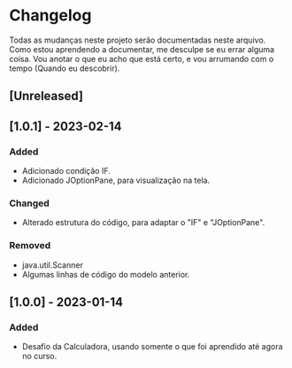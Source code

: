 # Changelog

Todas as mudanças ​​neste projeto serão documentadas neste arquivo.
Como estou aprendendo a documentar, me desculpe se eu errar alguma coisa.
Vou anotar o que eu acho que está certo, e vou arrumando com o tempo (Quando eu descobrir).

## [Unreleased]

## [1.0.1] - 2023-02-14

### Added

- Adicionado condição IF.
- Adicionado JOptionPane, para visualização na tela.

### Changed

- Alterado estrutura do código, para adaptar o "IF" e "JOptionPane".

### Removed

- java.util.Scanner
- Algumas linhas de código do modelo anterior.

## [1.0.0] - 2023-01-14

### Added

- Desafio da Calculadora, usando somente o que foi aprendido até agora no curso.